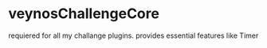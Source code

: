 # veynosChallengeCore
requiered for all my challange plugins. provides essential features like Timer
